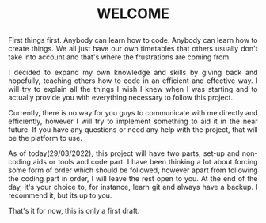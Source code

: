 # <p align="center">WELCOME</p>

<div align=justify>
First things first. Anybody can learn how to code. Anybody can learn how to
create things. We all just have our own timetables that others usually don't
take into account and that's where the frustrations are coming from.

I decided to expand my own knowledge and skills by giving back and hopefully,
teaching others how to code in an efficient and effective way. I will try
to explain all the things I wish I knew when I was starting and to actually
provide you with everything necessary to follow this project. 

Currently, there is no way for you guys to communicate with me directly and
efficiently, however I will try to implement something to aid it in the near
future. If you have any questions or need any help with the project, that
will be the platform to use.

As of today(29/03/2022), this project will have two parts, set-up and 
non-coding aids or tools and code part. I have been thinking a lot about
 forcing some form of order which should be followed, however apart from
following the coding part in order, I will leave the rest open to you. 
At the end of the day, it's your choice to, for instance, learn git and 
always have a backup. I recommend it, but its up to you.

That's it for now, this is only a first draft. 
</div>
